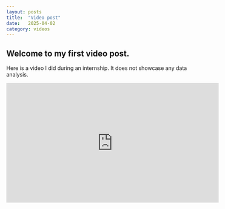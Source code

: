 ```yaml
---
layout: posts
title:  "Video post"
date:   2025-04-02
category: videos
---
```


## Welcome to my first video post.

Here is a video I did during an internship. It does not showcase any data analysis.
<iframe width="560" height="315" src="https://www.youtube.com/embed/aw22gArT5R8?si=pLzYHnZNn3Kjq_py" title="YouTube video player" frameborder="0" allow="accelerometer; autoplay; clipboard-write; encrypted-media; gyroscope; picture-in-picture; web-share" referrerpolicy="strict-origin-when-cross-origin" allowfullscreen></iframe>